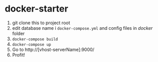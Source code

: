 # docker-starter

1. git clone this to project root
2. edit database name i `docker-compose.yml` and config files in *docker* folder
3. `docker-compose build`
4. `docker-compose up`
5. Go to http://[vhost-serverName]:9000/
6. Profit!
